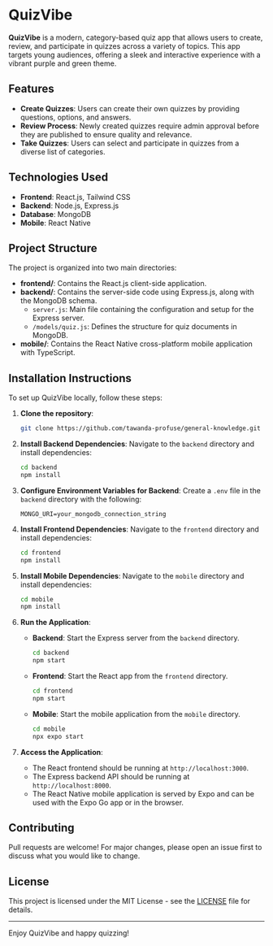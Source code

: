 # QuizVibe

**QuizVibe** is a modern, category-based quiz app that allows users to create, review, and participate in quizzes across a variety of topics. This app targets young audiences, offering a sleek and interactive experience with a vibrant purple and green theme.

## Features

- **Create Quizzes**: Users can create their own quizzes by providing questions, options, and answers.
- **Review Process**: Newly created quizzes require admin approval before they are published to ensure quality and relevance.
- **Take Quizzes**: Users can select and participate in quizzes from a diverse list of categories.

## Technologies Used

- **Frontend**: React.js, Tailwind CSS
- **Backend**: Node.js, Express.js
- **Database**: MongoDB
- **Mobile**: React Native

## Project Structure

The project is organized into two main directories:

- **frontend/**: Contains the React.js client-side application.
- **backend/**: Contains the server-side code using Express.js, along with the MongoDB schema.
    - `server.js`: Main file containing the configuration and setup for the Express server.
    - `/models/quiz.js`: Defines the structure for quiz documents in MongoDB.
- **mobile/**: Contains the React Native cross-platform mobile application with TypeScript.

## Installation Instructions

To set up QuizVibe locally, follow these steps:

1. **Clone the repository**:
    ```bash
    git clone https://github.com/tawanda-profuse/general-knowledge.git
    ```

2. **Install Backend Dependencies**:
    Navigate to the `backend` directory and install dependencies:
    ```bash
    cd backend
    npm install
    ```

3. **Configure Environment Variables for Backend**:
    Create a `.env` file in the `backend` directory with the following:
    ```plaintext
    MONGO_URI=your_mongodb_connection_string
    ```

4. **Install Frontend Dependencies**:
    Navigate to the `frontend` directory and install dependencies:
    ```bash
    cd frontend
    npm install
    ```
5. **Install Mobile Dependencies**:
    Navigate to the `mobile` directory and install dependencies:
    ```bash
    cd mobile 
    npm install
    ```

6. **Run the Application**:

    - **Backend**: Start the Express server from the `backend` directory.
        ```bash
        cd backend
        npm start
        ```

    - **Frontend**: Start the React app from the `frontend` directory.
        ```bash
        cd frontend
        npm start
        ```
    - **Mobile**: Start the mobile application from the `mobile` directory.
      ```bash
      cd mobile
      npx expo start
      ```

6. **Access the Application**:
    - The React frontend should be running at `http://localhost:3000`.
    - The Express backend API should be running at `http://localhost:8000`.
    - The React Native mobile application is served by Expo and can be used with the Expo Go app or in the browser.

## Contributing

Pull requests are welcome! For major changes, please open an issue first to discuss what you would like to change.

## License

This project is licensed under the MIT License - see the [LICENSE](LICENSE) file for details.

---

Enjoy QuizVibe and happy quizzing!
